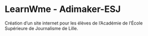 # LearnWme - Adimaker-ESJ
Création d’un site internet pour les élèves de l’Académie de l’École Supérieure de Journalisme de Lille.
